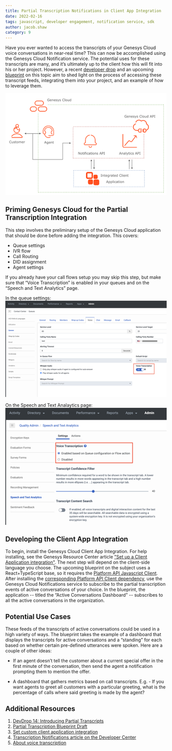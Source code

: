 ```yaml
---
title: Partial Transcription Notifications in Client App Integration
date: 2022-02-16
tags: javascript, developer engagement, notification service, sdk
author: jacob.shaw
category: 9
---
```


Have you ever wanted to access the transcripts of your Genesys Cloud voice conversations in near-real time? This can now be accomplished using the Genesys Cloud Notification service.  The potential uses for these transcripts are many, and it’s ultimately up to the client how this will fit into his or her project.  However, a recent [developer drop](https://www.youtube.com/watch?v=c6PTEMi__7E) and an upcoming [blueprint](https://github.com/GenesysCloudBlueprints/partial-transcription-blueprint) on this topic aim to shed light on the process of accessing these transcript feeds, integrating them into your project, and an example of how to leverage them.

![Partial Transcript App Flowchart](partial-transcription-flowchart.png)

## Priming Genesys Cloud for the Partial Transcription Integration

This step involves the preliminary setup of the Genesys Cloud application that should be done before adding the integration.  This covers:

- Queue settings
- IVR flow
- Call Routing
- DID assignment
- Agent settings

If you already have your call flows setup you may skip this step, but make sure that 
“Voice Transcription” is enabled in your queues and on the “Speech and Text Analytics” page.

In the queue settings:
![Transcription Queue](transcription-queue.png)

On the Speech and Text Analaytics page:
![Transcription Speech and Text Analytics](transcription-speech-and-text.png)

## Developing the Client App Integration
To begin, install the Genesys Cloud Client App Integration. For help installing, see the Genesys Resource Center article ["Set up a Client Application integration"](https://help.mypurecloud.com/articles/set-custom-client-application-integration/). 
The next step will depend on the client-side language you choose.  The upcoming blueprint on the subject uses a React+TypeScript base, so it requires the [Platform API Javascript Client](https://www.npmjs.com/package/purecloud-platform-client-v2).  
After installing the [corresponding Platform API Client dependency](https://www.npmjs.com/package/purecloud-platform-client-v2), use the Genesys Cloud Notifications service to subscribe to the partial transcription events of active conversations of your choice.  In the blueprint, the application -- titled the “Active Conversations Dashboard”  -- subscribes to all the active conversations in the organization.

## Potential Use Cases
These feeds of the transcripts of active conversations could be used in a high variety of ways.  The blueprint takes the example of a dashboard that displays the transcripts for active conversations and a “standing” for each based on whether certain pre-defined utterances were spoken.  Here are a couple of other ideas:

- If an agent doesn’t tell the customer about a current special offer in the first minute of the conversation, then send the agent a notification prompting them to mention the offer.

- A dashboard that gathers metrics based on call transcripts.  E.g. - If you want agents to greet all customers with a particular greeting, what is the percentage of calls where said greeting is made by the agent?

## Additional Resources
1. [DevDrop 14: Introducing Partial Transcripts](https://www.youtube.com/watch?v=c6PTEMi__7E)
2. [Partial Transcription Blueprint Draft](https://github.com/GenesysCloudBlueprints/partial-transcription-blueprint)
3. [Set custom client application integration](https://help.mypurecloud.com/articles/set-custom-client-application-integration/)
3. [Transcription Notifications article on the Developer Center](https://developer.genesys.cloud/api/rest/v2/speechtextanalytics/transcription_notifications)
4. [About voice transcription](https://help.mypurecloud.com/articles/about-voice-transcription/)